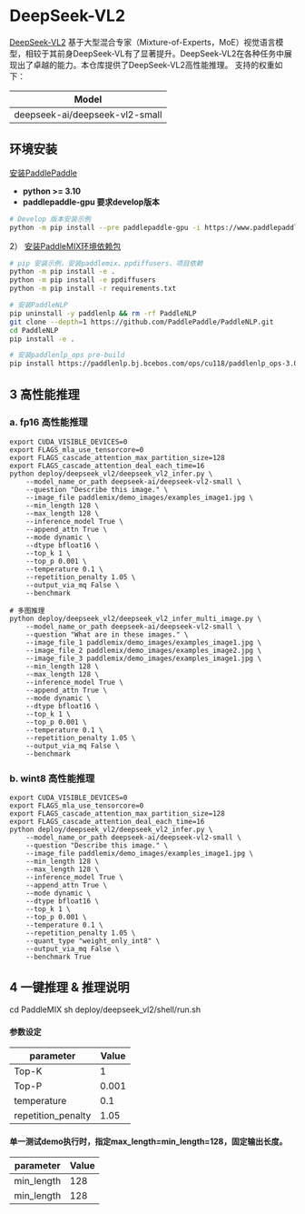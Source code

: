 # DeepSeek-VL2

[DeepSeek-VL2](https://github.com/deepseek-ai/DeepSeek-VL2) 基于大型混合专家（Mixture-of-Experts，MoE）视觉语言模型，相较于其前身DeepSeek-VL有了显著提升。DeepSeek-VL2在各种任务中展现出了卓越的能力。本仓库提供了DeepSeek-VL2高性能推理。
支持的权重如下：

|             Model               |
|---------------------------------|
| deepseek-ai/deepseek-vl2-small  |

## 环境安装
[安装PaddlePaddle](https://github.com/PaddlePaddle/PaddleMIX?tab=readme-ov-file#3-%EF%B8%8F%E5%AE%89%E8%A3%85paddlepaddle)
- **python >= 3.10**
- **paddlepaddle-gpu 要求develop版本**
```bash
# Develop 版本安装示例
python -m pip install --pre paddlepaddle-gpu -i https://www.paddlepaddle.org.cn/packages/nightly/cu123/
```

2） [安装PaddleMIX环境依赖包](https://github.com/PaddlePaddle/PaddleMIX?tab=readme-ov-file#3-%EF%B8%8F%E5%AE%89%E8%A3%85paddlepaddle)
```bash
# pip 安装示例，安装paddlemix、ppdiffusers、项目依赖
python -m pip install -e .
python -m pip install -e ppdiffusers
python -m pip install -r requirements.txt

# 安装PaddleNLP
pip uninstall -y paddlenlp && rm -rf PaddleNLP
git clone --depth=1 https://github.com/PaddlePaddle/PaddleNLP.git
cd PaddleNLP
pip install -e .

# 安装paddlenlp_ops pre-build 
pip install https://paddlenlp.bj.bcebos.com/ops/cu118/paddlenlp_ops-3.0.0b4-py3-none-any.whl
```

## 3 高性能推理

### a. fp16 高性能推理

```
export CUDA_VISIBLE_DEVICES=0
export FLAGS_mla_use_tensorcore=0
export FLAGS_cascade_attention_max_partition_size=128
export FLAGS_cascade_attention_deal_each_time=16
python deploy/deepseek_vl2/deepseek_vl2_infer.py \
    --model_name_or_path deepseek-ai/deepseek-vl2-small \
    --question "Describe this image." \
    --image_file paddlemix/demo_images/examples_image1.jpg \
    --min_length 128 \
    --max_length 128 \
    --inference_model True \
    --append_attn True \
    --mode dynamic \
    --dtype bfloat16 \
    --top_k 1 \
    --top_p 0.001 \
    --temperature 0.1 \
    --repetition_penalty 1.05 \
    --output_via_mq False \
    --benchmark

# 多图推理
python deploy/deepseek_vl2/deepseek_vl2_infer_multi_image.py \
    --model_name_or_path deepseek-ai/deepseek-vl2-small \
    --question "What are in these images." \
    --image_file_1 paddlemix/demo_images/examples_image1.jpg \
    --image_file_2 paddlemix/demo_images/examples_image2.jpg \
    --image_file_3 paddlemix/demo_images/examples_image1.jpg \
    --min_length 128 \
    --max_length 128 \
    --inference_model True \
    --append_attn True \
    --mode dynamic \
    --dtype bfloat16 \
    --top_k 1 \
    --top_p 0.001 \
    --temperature 0.1 \
    --repetition_penalty 1.05 \
    --output_via_mq False \
    --benchmark
```

### b. wint8 高性能推理
```
export CUDA_VISIBLE_DEVICES=0
export FLAGS_mla_use_tensorcore=0
export FLAGS_cascade_attention_max_partition_size=128
export FLAGS_cascade_attention_deal_each_time=16
python deploy/deepseek_vl2/deepseek_vl2_infer.py \
    --model_name_or_path deepseek-ai/deepseek-vl2-small \
    --question "Describe this image." \
    --image_file paddlemix/demo_images/examples_image1.jpg \
    --min_length 128 \
    --max_length 128 \
    --inference_model True \
    --append_attn True \
    --mode dynamic \
    --dtype bfloat16 \
    --top_k 1 \
    --top_p 0.001 \
    --temperature 0.1 \
    --repetition_penalty 1.05 \
    --quant_type "weight_only_int8" \
    --output_via_mq False \
    --benchmark True
```

## 4 一键推理 & 推理说明
cd PaddleMIX
sh deploy/deepseek_vl2/shell/run.sh
#### 参数设定
|     parameter      |      Value     |
| ------------------ | -------------- |
|       Top-K        |       1        |
|       Top-P        |     0.001      |
|    temperature     |      0.1       |
| repetition_penalty |      1.05      |

#### 单一测试demo执行时，指定max_length=min_length=128，固定输出长度。
|     parameter      |      Value     |
| ------------------ | -------------- |
|     min_length     |       128      |
|     min_length     |       128      |
